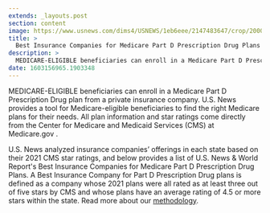 ```yaml
--- 
extends: _layouts.post 
section: content 
image: https://www.usnews.com/dims4/USNEWS/1eb6eee/2147483647/crop/2000x1333%2B0%2B0/resize/1200x1200%3E/quality/85/?url=http%3A%2F%2Fmedia.beam.usnews.com%2Fb7%2F8c%2Fce41d644483895d0a54a2cfd1534%2F200213-stock.jpg 
title: > 
  Best Insurance Companies for Medicare Part D Prescription Drug Plans 2021 
description: > 
  MEDICARE-ELIGIBLE beneficiaries can enroll in a Medicare Part D Prescription Drug plan from a private insurance company.U.S. News provides a tool for Medicare-eligible beneficiaries to find the right Medicare plans for their needs.All plan information and star ratings come directly from the Center for Medicare and Medicaid Services (CMS) at Medicare.gov .U.S. News analyzed insurance companies’ offerings in each state based on their 2021 CMS star ratings, and below provides a list of U.S. News & World Report's Best Insurance Companies for Medicare Part D Prescription Drug Plans.A Best Insurance Company for Part D Prescription Drug plans is defined as a company whose 2021 plans were all rated as at least three out of five stars by CMS and whose plans have an average rating of 4.5 or more stars within the state. 
date: 1603156965.1903348 
--- 
```

<div><p>MEDICARE-ELIGIBLE beneficiaries can enroll in a Medicare Part D Prescription Drug plan from a private insurance company. U.S. News provides a tool for Medicare-eligible beneficiaries to find the right Medicare plans for their needs. All plan information and star ratings come directly from the Center for Medicare and Medicaid Services (CMS) at Medicare.gov .</p><p>U.S. News analyzed insurance companies&#8217; offerings in each state based on their 2021 CMS star ratings, and below provides a list of U.S. News &amp; World Report's Best Insurance Companies for Medicare Part D Prescription Drug Plans. A Best Insurance Company for Part D Prescription Drug plans is defined as a company whose 2021 plans were all rated as at least three out of five stars by CMS and whose plans have an average rating of 4.5 or more stars within the state. Read more about our <a href="https://health.usnews.com/health-news/best-medicare-plans/articles/how-us-news-picks-the-best-medicare-plans">methodology</a>. </p></div>